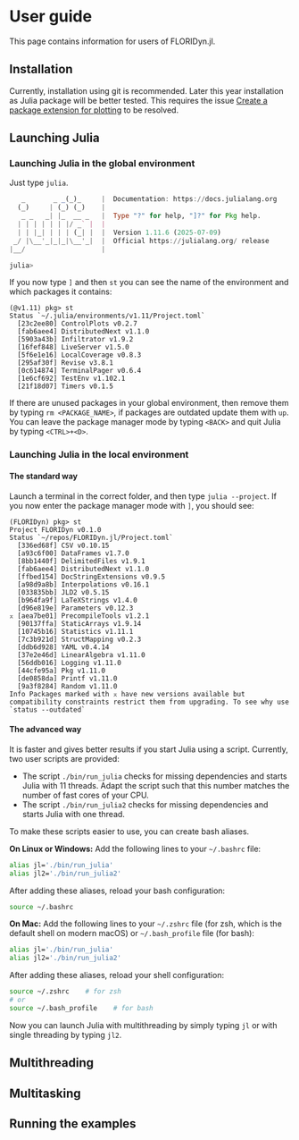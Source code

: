 # User guide

This page contains information for users of FLORIDyn.jl.

## Installation
Currently, installation using git is recommended. Later this year installation as Julia package will be better tested. This requires the issue [Create a package extension for plotting](https://github.com/ufechner7/FLORIDyn.jl/issues/39)
to be resolved.

## Launching Julia
### Launching Julia in the global environment
Just type `julia`. 
```julia
   _       _ _(_)_     |  Documentation: https://docs.julialang.org
  (_)     | (_) (_)    |
   _ _   _| |_  __ _   |  Type "?" for help, "]?" for Pkg help.
  | | | | | | |/ _` |  |
  | | |_| | | | (_| |  |  Version 1.11.6 (2025-07-09)
 _/ |\__'_|_|_|\__'_|  |  Official https://julialang.org/ release
|__/                   |

julia> 
```
If you now type `]` and then `st` you can see the name of the environment and which packages it contains:
```
(@v1.11) pkg> st
Status `~/.julia/environments/v1.11/Project.toml`
  [23c2ee80] ControlPlots v0.2.7
  [fab6aee4] DistributedNext v1.1.0
  [5903a43b] Infiltrator v1.9.2
  [16fef848] LiveServer v1.5.0
  [5f6e1e16] LocalCoverage v0.8.3
  [295af30f] Revise v3.8.1
  [0c614874] TerminalPager v0.6.4
  [1e6cf692] TestEnv v1.102.1
  [21f18d07] Timers v0.1.5
```
If there are unused packages in your global environment, then remove them by typing `rm <PACKAGE_NAME>`, if packages are outdated update them with `up`. You can leave the package manager mode by typing `<BACK>` and quit Julia by typing `<CTRL>+<D>`.

### Launching Julia in the local environment
#### The standard way
Launch a terminal in the correct folder, and then type `julia --project`. If you now enter the package manager mode with `]`, you should see:
```
(FLORIDyn) pkg> st
Project FLORIDyn v0.1.0
Status `~/repos/FLORIDyn.jl/Project.toml`
  [336ed68f] CSV v0.10.15
  [a93c6f00] DataFrames v1.7.0
  [8bb1440f] DelimitedFiles v1.9.1
  [fab6aee4] DistributedNext v1.1.0
  [ffbed154] DocStringExtensions v0.9.5
  [a98d9a8b] Interpolations v0.16.1
  [033835bb] JLD2 v0.5.15
  [b964fa9f] LaTeXStrings v1.4.0
  [d96e819e] Parameters v0.12.3
⌅ [aea7be01] PrecompileTools v1.2.1
  [90137ffa] StaticArrays v1.9.14
  [10745b16] Statistics v1.11.1
  [7c3b921d] StructMapping v0.2.3
  [ddb6d928] YAML v0.4.14
  [37e2e46d] LinearAlgebra v1.11.0
  [56ddb016] Logging v1.11.0
  [44cfe95a] Pkg v1.11.0
  [de0858da] Printf v1.11.0
  [9a3f8284] Random v1.11.0
Info Packages marked with ⌅ have new versions available but compatibility constraints restrict them from upgrading. To see why use `status --outdated`
```

#### The advanced way
It is faster and gives better results if you start Julia using a script. Currently, two user scripts are provided:
- The script `./bin/run_julia` checks for missing dependencies and starts Julia with 11 threads. Adapt the script such that this number matches the number of fast cores of your CPU.
- The script `./bin/run_julia2` checks for missing dependencies and starts Julia with one thread.

To make these scripts easier to use, you can create bash aliases. 

**On Linux or Windows:**
Add the following lines to your `~/.bashrc` file:

```bash
alias jl='./bin/run_julia'
alias jl2='./bin/run_julia2'
```

After adding these aliases, reload your bash configuration:
```bash
source ~/.bashrc
```

**On Mac:**
Add the following lines to your `~/.zshrc` file (for zsh, which is the default shell on modern macOS) or `~/.bash_profile` file (for bash):

```bash
alias jl='./bin/run_julia'
alias jl2='./bin/run_julia2'
```

After adding these aliases, reload your shell configuration:
```bash
source ~/.zshrc    # for zsh
# or
source ~/.bash_profile    # for bash
```

Now you can launch Julia with multithreading by simply typing `jl` or with single threading by typing `jl2`.


## Multithreading

## Multitasking

## Running the examples

